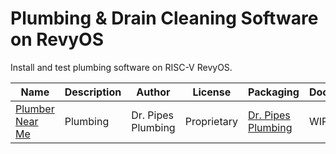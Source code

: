 # Plumbing & Drain Cleaning Software on RevyOS

Install and test plumbing software on RISC-V RevyOS.

| Name | Description | Author | License | Packaging | Documentation |
|------|-------------|--------|---------|-----------|--------------|
| [Plumber Near Me](https://www.drpipes.com/) | Plumbing | Dr. Pipes Plumbing | Proprietary | [Dr. Pipes Plumbing](https://www.drpipes.com) | WIP |